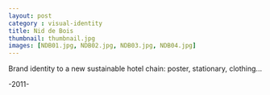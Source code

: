 ```yaml
---
layout: post
category : visual-identity
title: Nid de Bois
thumbnail: thumbnail.jpg
images: [NDB01.jpg, NDB02.jpg, NDB03.jpg, NDB04.jpg]
---
```

Brand identity to a new sustainable hotel chain: poster, stationary, clothing...

-2011-